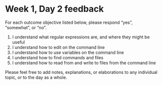 # Week 1, Day 2 feedback

For each outcome objective listed below, please respond “yes”, “somewhat”, or “no”. 

1. I understand what regular expressions are, and where they might be useful
1. I understand how to edit on the command line
1. I understand how to use variables on the command line
1. I understand how to find commands and files
1. I understand how to read from and write to files from the command line

Please feel free to add notes, explanations, or elaborations to any individual topic, or to the day as a whole.
